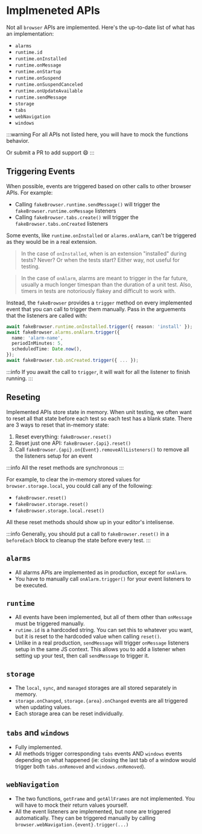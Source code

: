 # Implmeneted APIs

Not all `browser` APIs are implemented. Here's the up-to-date list of what has an implementation:

- `alarms`
- `runtime.id`
- `runtime.onInstalled`
- `runtime.onMessage`
- `runtime.onStartup`
- `runtime.onSuspend`
- `runtime.onSuspendCanceled`
- `runtime.onUpdateAvailable`
- `runtime.sendMessage`
- `storage`
- `tabs`
- `webNavigation`
- `windows`

:::warning
For all APIs not listed here, you will have to mock the functions behavior.

Or submit a PR to add support :smile:
:::

## Triggering Events

When possible, events are triggered based on other calls to other browser APIs. For example:

- Calling `fakeBrowser.runtime.sendMessage()` will trigger the `fakeBrowser.runtime.onMessage` listeners
- Calling `fakeBrowser.tabs.create()` will trigger the `fakeBrowser.tabs.onCreated` listeners

Some events, like `runtime.onInstalled` or `alarms.onAlarm`, can't be triggered as they would be in a real extension.

> In the case of `onInstalled`, when is an extension "installed" during tests? Never? Or when the tests start? Either way, not useful for testing.

> In the case of `onAlarm`, alarms are meant to trigger in the far future, usually a much longer timespan than the duration of a unit test. Also, timers in tests are notoriously flakey and difficult to work with.

Instead, the `fakeBrowser` provides a `trigger` method on every implemented event that you can call to trigger them manually. Pass in the arguements that the listeners are called with:

```ts
await fakeBrowser.runtime.onInstalled.trigger({ reason: 'install' });
await fakeBrowser.alarms.onAlarm.trigger({
  name: 'alarm-name',
  periodInMinutes: 5,
  scheduledTime: Date.now(),
});
await fakeBrowser.tab.onCreated.trigger({ ... });
```

:::info
If you await the call to `trigger`, it will wait for all the listener to finish running.
:::

## Reseting

Implemented APIs store state in memory. When unit testing, we often want to reset all that state before each test so each test has a blank state. There are 3 ways to reset that in-memory state:

1. Reset everything: `fakeBrowser.reset()`
2. Reset just one API: `fakeBrowser.{api}.reset()`
3. Call `fakeBrowser.{api}.on{Event}.removeAllListeners()` to remove all the listeners setup for an event

:::info
All the reset methods are synchronous
:::

For example, to clear the in-memory stored values for `browser.storage.local`, you could call any of the following:

- `fakeBrowser.reset()`
- `fakeBrowser.storage.reset()`
- `fakeBrowser.storage.local.reset()`

All these reset methods should show up in your editor's intelisense.

:::info
Generally, you should put a call to `fakeBrowser.reset()` in a `beforeEach` block to cleanup the state before every test.
:::

## `alarms`

- All alarms APIs are implemented as in production, except for `onAlarm`.
- You have to manually call `onAlarm.trigger()` for your event listeners to be executed.

## `runtime`

- All events have been implemented, but all of them other than `onMessage` must be triggered manually.
- `rutime.id` is a hardcoded string. You can set this to whatever you want, but it is reset to the hardcoded value when calling `reset()`.
- Unlike in a real production, `sendMessage` will trigger `onMessage` listeners setup in the same JS context. This allows you to add a listener when setting up your test, then call `sendMessage` to trigger it.

## `storage`

- The `local`, `sync`, and `managed` storages are all stored separately in memory.
- `storage.onChanged`, `storage.{area}.onChanged` events are all triggered when updating values.
- Each storage area can be reset individually.

## `tabs` and `windows`

- Fully implemented.
- All methods trigger corresponding `tabs` events AND `windows` events depending on what happened (ie: closing the last tab of a window would trigger both `tabs.onRemoved` and `windows.onRemoved`).

## `webNavigation`

- The two functions, `getFrame` and `getAllFrames` are not implemented. You will have to mock their return values yourself.
- All the event listeners are implemented, but none are triggered automatically. They can be triggered manually by calling `browser.webNavigation.{event}.trigger(...)`
